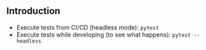 ## Introduction
- Execute tests from CI/CD (headless mode): `pytest`
- Execute tests while developing (to see what happens): `pytest --headless`

